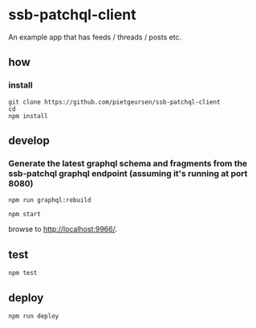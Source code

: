 
# ssb-patchql-client

An example app that has feeds / threads / posts etc.

## how

### install

```
git clone https://github.com/pietgeursen/ssb-patchql-client
cd 
npm install
```

## develop

### Generate the latest graphql schema and fragments from the ssb-patchql graphql endpoint (assuming it's running at port 8080)

```
npm run graphql:rebuild
```

```
npm start
```

browse to <http://localhost:9966/>.

## test

```
npm test
```

## deploy

```
npm run deploy
```

